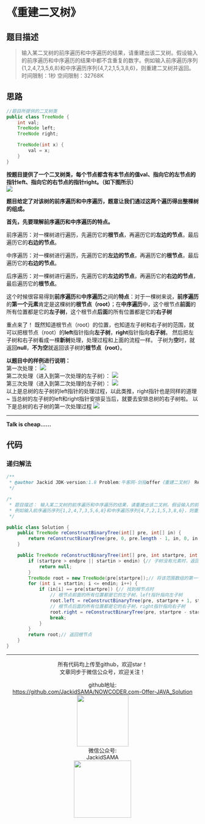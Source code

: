 # 《重建二叉树》
## 题目描述
>输入某二叉树的前序遍历和中序遍历的结果，请重建出该二叉树。假设输入的前序遍历和中序遍历的结果中都不含重复的数字。例如输入前序遍历序列{1,2,4,7,3,5,6,8}和中序遍历序列{4,7,2,1,5,3,8,6}，则重建二叉树并返回。  
时间限制：1秒 空间限制：32768K

## 思路

```java
//题目所提供的二叉树类
public class TreeNode {
	int val;
	TreeNode left;
	TreeNode right;

	TreeNode(int x) {
		val = x;
	}
}
```
__按题目提供了一个二叉树类，每个节点都含有本节点的值val、指向它的左节点的指针left、指向它的右节点的指针right。（如下图所示）__  
![](./images/TreeNode.png)

__题目给定了对该树的前序遍历和中序遍历，题意让我们通过这两个遍历得出整棵树的组成。__  

__首先，先要理解前序遍历和中序遍历的特点。__

前序遍历：对一棵树进行遍历，先遍历它的**根节点**，再遍历它的**左边的节点**，最后遍历它的**右边的节点**。

中序遍历：对一棵树进行遍历，先遍历它的**左边的节点**，再遍历它的**根节点**，最后遍历它的**右边的节点**。

后序遍历：对一棵树进行遍历，先遍历它的**左边的节点**，再遍历它的**右边的节点**，最后遍历它的**根节点**。

这个时候很容易得到**前序遍历**和**中序遍历**之间的**特点**：对于一棵树来说，**前序遍历**的**第一个元素**肯定是这棵树的**根节点（root）**；在**中序遍历**中，这个根节点**前面**的所有位置都是它的**左子树**，这个根节点**后面**的所有位置都是它的**右子树**

重点来了！
既然知道根节点（root）的位置，也知道左子树和右子树的范围，就可以把根节点（root）的**left**指针指向**左子树**，**right**指针指向**右子树**。
然后把左子树和右子树看成一棵**新树**处理，处理过程和上面的流程一样。
子树为**空**时，就返回**null**，**不为空**就返回该子树的**根节点（root）**。

**以题目中的样例进行说明：**  
第一次处理：
![](./images/第一棵树.png)  
第二次处理（进入到第一次处理的左子树）：
![](./images/左一.png)  
第三次处理（进入到第二次处理的左子树）：
![](./images/左二.png)  
以上是总树的左子树的left指针的处理过程，以此类推，right指针也是同样的道理~
当总树的左子树的left和right指针安排妥当后，就要去安排总树的右子树啦。
以下是总树的右子树的第一次处理过程
![](./images/右一.png)


***
**Talk is cheap......**
## 代码
### 递归解法
```java
/**
 * @author Jackid JDK-version:1.8 Problem:牛客网-剑指offer《重建二叉树》 Result:已通过了所有的测试用例
 */

/*
 * 题目描述： 输入某二叉树的前序遍历和中序遍历的结果，请重建出该二叉树。假设输入的前序遍历和中序遍历的结果中都不含重复的数字。
 * 例如输入前序遍历序列{1,2,4,7,3,5,6,8}和中序遍历序列{4,7,2,1,5,3,8,6}，则重建二叉树并返回。
 */

public class Solution {
	public TreeNode reConstructBinaryTree(int[] pre, int[] in) {
		return reConstructBinaryTree(pre, 0, pre.length - 1, in, 0, in.length - 1);// 初始化参数并进入递归
	}

	public TreeNode reConstructBinaryTree(int[] pre, int startpre, int endpre, int[] in, int startin, int endin) {// 每一次调用都是一棵新树
		if (startpre > endpre || startin > endin) {// 子树没有元素时，返回null
			return null;
		}
		TreeNode root = new TreeNode(pre[startpre]);// 将该范围数组的第一个元素设置为根节点
		for (int i = startin; i <= endin; i++) {
			if (in[i] == pre[startpre]) {// 找到根节点时
				// 根节点前面的所有位置都是它的左子树，left指针指向左子树
				root.left = reConstructBinaryTree(pre, startpre + 1, startpre + i - startin, in, startin, i - 1);
				// 根节点后面的所有位置都是它的右子树，right指针指向右子树
				root.right = reConstructBinaryTree(pre, startpre - startin + i + 1, endpre, in, i + 1, endin);
				break;
			}
		}
		return root;// 返回根节点
	}
}
```  

***
<div align="center">
所有代码均上传至github，欢迎star！<br/>
文章同步于微信公众号，欢迎关注！  

github地址:  
https://github.com/JackidSAMA/NOWCODER.com-Offer-JAVA_Solution  
<img src="../github_qrcode.png" width="135"/>  
微信公众号:  
JackidSAMA  
<img src="../wechat_qrcode.jpg" width="150"/>
</div>

